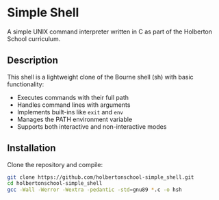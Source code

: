 # Simple Shell

A simple UNIX command interpreter written in C as part of the Holberton School curriculum.

## Description
This shell is a lightweight clone of the Bourne shell (sh) with basic functionality:
- Executes commands with their full path
- Handles command lines with arguments
- Implements built-ins like `exit` and `env`
- Manages the PATH environment variable
- Supports both interactive and non-interactive modes

## Installation
Clone the repository and compile:
```bash
git clone https://github.com/holbertonschool-simple_shell.git
cd holbertonschool-simple_shell
gcc -Wall -Werror -Wextra -pedantic -std=gnu89 *.c -o hsh
